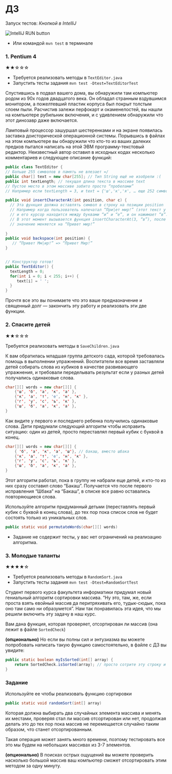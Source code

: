 # ДЗ

Запуск тестов:
*Кнопкой в IntelliJ*

![IntelliJ RUN button](https://i.imgur.com/uHwKybe.png)

* Или командой `mvn test` в терминале

### 1. Pentium 4

★★☆☆☆

* Требуется реализовать методы в `TextEditor.java`
* Запустить тесты задания `mvn test -Dtest=TextEditorTest`

Спустившись в подвал вашего дома, вы обнаружили там компьютер родом из 90х годов двадцатого века.
Он обладал странным вздувшимся монитором, а пожелтевший пластик корпуса был покрыт толстым слоем
пыли. Расчистив залежи перфокарт и окаменелостей, вы нашли на компьютере рубильник включения,
и с удивлением обнаружили что этот динозавр даже включается.

Ламповый процессор зашуршал шестеренками и на экране появилась заставка доисторической операционной
системы.
Порывшись в файлах на этом компьютере вы обнаружили что кто-то из ваших далеких предков пытался
написать на этой ЭВМ программу-текстовый редактор. Неизвестный автор оставил в исходных кодах
несколько комментариев и следующее описание функций:

```java
public class TextEditor {
// Больше 255 символов в память не влезает =/
public char[] text = new char[255]; // Тип String ещё не изобрели :(
public int textLength; // текущая длина текста в массиве text
// Пустое место в этом массиве забито просто “пробелами”
// Например если textLength = 3, и text = {'ш','к','я', … еще 252 символа 'пробел' .. }

public void insertCharacterAt(int position, char c) {
  // Эта функция должна вставлять символ в строку на позиции position
  // Например когда пользователь напечатал “При|ет мир!” (этот текст у нас в переменной text)
  // и его курсор находится между буквами “и” и “е”, и он нажимает “в”.  
  // В этот момент вызывается функция insertCharacterAt(3, “в”), после чего в переменной text
  // значение меняется на “Привет мир!”
   
}
public void backspace(int position) {
   // “Привет Мм|ир!” => “Привет Мир!”
}


// Конструктор готов!
public TextEditor() {
  textLength = 0;
  for(int i = 0; i < 255; i++) {
     text[i] = ' ';
  }
}
```

Прочтя все это вы понимаете что это ваше предназначение и священный долг — закончить эту работу и
реализовать эти две функции.

### 2. Спасите детей

★★☆☆☆

Требуется реализовать методы в `SaveChildren.java`

К вам обратилась младшая группа детского сада, которой требовалась помощь в выполнении упражнений.
Воспитатели все время заставляли детей собирать слова из кубиков в качестве развивающего упражнения,
и требовали переделывать результат если у разных детей получались одинаковые слова.

```java
char[][] words = new char[][] {
    {'ш', 'б', 'а', 'к', 'а' },
    {'к', 'а', 'т', 'e', 'н', 'к' },
    {'г', 'у', 'с', 'ъ', 'к' },
    {'ш', 'б', 'а', 'к', 'а' },
}
```

Как видите у первого и последнего ребенка получились одинаковые слова. Дети придумали следующий
алгоритм чтобы исправить ситуацию: один из детей, просто переставлял первый кубик с буквой в конец.

```java
char[][] words = new char[][] {
    { 'б', 'а', 'к', 'а', 'ш'}, // бакаш, вместо шбака
    {'к', 'а', 'т', 'e', 'н', 'к' },
    {'г', 'у', 'с', 'ъ', 'к' },
    {'ш', 'б', 'а', 'к', 'а' },
}
```

Этот алгоритм работал, пока в группу не набрали еще детей, и кто-то из них сразу составил слово
“Бакаш”. Получается что после первого исправления “Шбака” на “Бакаш”, в списке все равно оставались
повторяющиеся слова.

Используйте алгоритм придуманный детьми (переставлять первый кубик с буквой в конец слова), до тех
пор пока список слов не будет состоять только из уникальных слов.

```java
public static void permutateWords(char[][] words)
```

* Задание не содержит тесты, у вас нет ограничений на реализацию алгоритма.

### 3. Молодые таланты

★★★★☆

* Требуется реализовать методы в `RandomSort.java`
* Запустить тесты задания `mvn test -Dtest=RandomSortTest`

Студент первого курса факультета информатики придумал новый гениальный алгоритм сортировки массива.
“Ну это, там, же, если проста взять евойный массив да перитряхивать его, тудык-сюдык, пока оно там
само ни образумется”. Нам так понравилась эта идея, что мы решили включить эту задачу в наш курс.

Вам дана функция, которая проверяет, отсортирован ли массив (она лежит в файле `SortedCheck`)

**(опционально)**
Но если вы полны сил и энтузиазма вы можете попробовать написать такую функцию самостоятельно, в
файле с ДЗ вы увидите:

```java
public static boolean myIsSorted(int[] array) {
    return SortedCheck.isSorted(array); // просто сотрите эту строку и напишите свою реализацию
}
``` 

### Задание

Используйте ее чтобы реализовать функцию сортировки

```java
public static void randomSort(int[] array)
```

Которая должна выбирать два случайных элемента массива и менять их местами, проверяя стал ли массив
отсортирован или нет, продолжая делать это до тех пор пока массив не перемещается случайно таким
образом, что станет отсортированным.

Такая операция может занять много времени, поэтому тестировать все это мы будем на небольших
массивах из 3-7 элементов.

**(опционально)** В поисках острых ощущений вы можете проверить насколько большой массив ваш
компьютер сможет отсортировать этим методом за одну минуту.  
